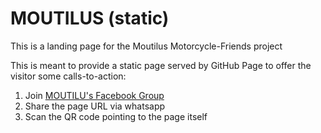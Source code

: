# MOUTILUS (static)

This is a landing page for the Moutilus Motorcycle-Friends project

This is meant to provide a static page served by GitHub Page
to offer the visitor some calls-to-action:

1. Join [MOUTILU's Facebook Group](https://www.facebook.com/groups/moutilus/)
2. Share the page URL via whatsapp
3. Scan the QR code pointing to the page itself
